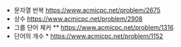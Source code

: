 - 문자열 반복
  https://www.acmicpc.net/problem/2675
- 상수
  https://www.acmicpc.net/problem/2908
- 그룹 단어 체커 \*\*
  https://www.acmicpc.net/problem/1316
- 단어의 개수 \*
  https://www.acmicpc.net/problem/1152
